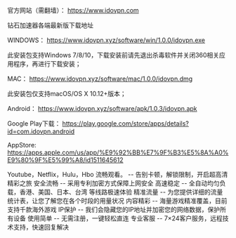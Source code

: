 官方网站（需翻墙）：
https://www.idovpn.com

钻石加速器各端最新版下载地址


WINDOWS：
https://www.idovpn.xyz/software/win/1.0.0/idovpn.exe

此安装包支持Windows 7/8/10，下载安装前请先退出杀毒软件并关闭360相关应用程序，再进行下载安装；


MAC：
https://www.idovpn.xyz/software/mac/1.0.0/idovpn.dmg

此安装包仅支持macOS/OS X 10.12+版本；


Android：
https://www.idovpn.xyz/software/apk/1.0.3/idovpn.apk

Google Play下载： https://play.google.com/store/apps/details?id=com.idovpn.android


AppStore:
https://apps.apple.com/us/app/%E9%92%BB%E7%9F%B3%E5%8A%A0%E9%80%9F%E5%99%A8/id1511645612


Youtube，Netflix，Hulu，Hbo 流畅观看。
-- 告别卡顿，解锁限制，开启超高清精彩之旅
安全流畅
-- 采用专利加密方式保障上网安全
高速稳定
-- 全自动均匀负载，香港、美国、日本、台湾 等线路极速体验
精准流量
-- 为您提供详细的流量统计表，让您了解您在各个时段的用量状况
内容精彩
-- 海量游戏精准覆盖，目前支持千款海外游戏
IP保护
-- 我们会隐藏您的IP地址并加密您的网络数据，保护所有设备
使用简单
-- 无需注册，一键轻松直连
专业客服
-- 7×24客户服务，远程技术支持，快速回复解决
